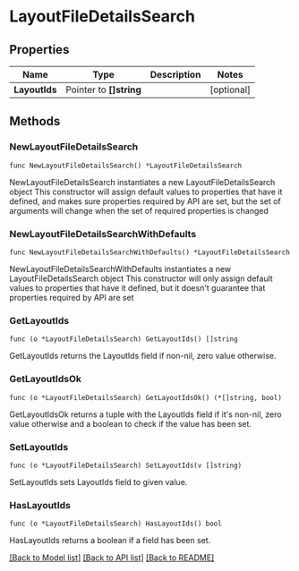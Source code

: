 # LayoutFileDetailsSearch

## Properties

Name | Type | Description | Notes
------------ | ------------- | ------------- | -------------
**LayoutIds** | Pointer to **[]string** |  | [optional] 

## Methods

### NewLayoutFileDetailsSearch

`func NewLayoutFileDetailsSearch() *LayoutFileDetailsSearch`

NewLayoutFileDetailsSearch instantiates a new LayoutFileDetailsSearch object
This constructor will assign default values to properties that have it defined,
and makes sure properties required by API are set, but the set of arguments
will change when the set of required properties is changed

### NewLayoutFileDetailsSearchWithDefaults

`func NewLayoutFileDetailsSearchWithDefaults() *LayoutFileDetailsSearch`

NewLayoutFileDetailsSearchWithDefaults instantiates a new LayoutFileDetailsSearch object
This constructor will only assign default values to properties that have it defined,
but it doesn't guarantee that properties required by API are set

### GetLayoutIds

`func (o *LayoutFileDetailsSearch) GetLayoutIds() []string`

GetLayoutIds returns the LayoutIds field if non-nil, zero value otherwise.

### GetLayoutIdsOk

`func (o *LayoutFileDetailsSearch) GetLayoutIdsOk() (*[]string, bool)`

GetLayoutIdsOk returns a tuple with the LayoutIds field if it's non-nil, zero value otherwise
and a boolean to check if the value has been set.

### SetLayoutIds

`func (o *LayoutFileDetailsSearch) SetLayoutIds(v []string)`

SetLayoutIds sets LayoutIds field to given value.

### HasLayoutIds

`func (o *LayoutFileDetailsSearch) HasLayoutIds() bool`

HasLayoutIds returns a boolean if a field has been set.


[[Back to Model list]](../README.md#documentation-for-models) [[Back to API list]](../README.md#documentation-for-api-endpoints) [[Back to README]](../README.md)


